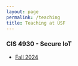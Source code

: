 ```yaml
---
layout: page
permalink: /teaching
title: Teaching at USF
---
```


### CIS 4930 - Secure IoT

- [Fall 2024](/teaching/cis4930)
